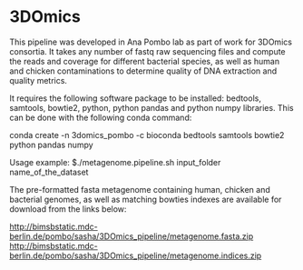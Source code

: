 # 3DOmics
This pipeline was developed in Ana Pombo lab as part of work for 3DOmics consortia. It takes any number of fastq raw sequencing files and compute the reads and coverage for different bacterial species, as well as human and chicken contaminations to determine quality of DNA extraction and quality metrics.

It requires the following software package to be installed: bedtools, samtools, bowtie2, python, python pandas and python numpy libraries.
This can be done with the following conda command:

conda create -n 3domics_pombo -c bioconda bedtools samtools bowtie2 python pandas numpy

Usage example:
$./metagenome.pipeline.sh input_folder name_of_the_dataset

The pre-formatted fasta metagenome containing human, chicken and bacterial genomes, as well as matching bowties indexes are available for download from the links below:

http://bimsbstatic.mdc-berlin.de/pombo/sasha/3DOmics_pipeline/metagenome.fasta.zip
http://bimsbstatic.mdc-berlin.de/pombo/sasha/3DOmics_pipeline/metagenome.indices.zip
